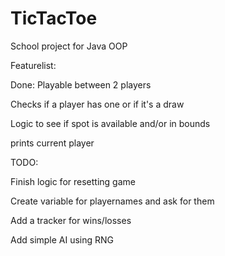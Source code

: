# TicTacToe
School project for Java OOP

Featurelist:

Done:
Playable between 2 players

Checks if a player has one or if it's a draw

Logic to see if spot is available and/or in bounds

prints current player

TODO:

Finish logic for resetting game

Create variable for playernames and ask for them

Add a tracker for wins/losses

Add simple AI using RNG
